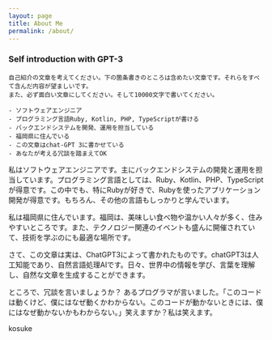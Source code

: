 ```yaml
---
layout: page
title: About Me
permalink: /about/
---
```


### Self introduction with GPT-3
```
自己紹介の文章を考えてください。下の箇条書きのところは含めたい文章です。それらをすべて含んだ内容が望ましいです。
また、必ず面白い文章にしてください。そして10000文字で書いてください。

- ソフトウェアエンジニア
- プログラミング言語Ruby, Kotlin, PHP, TypeScriptが書ける
- バックエンドシステムを開発、運用を担当している
- 福岡県に住んでいる
- この文章はchat-GPT 3に書かせている
- あなたが考える冗談を踏まえてOK
```
私はソフトウェアエンジニアです。主にバックエンドシステムの開発と運用を担当しています。プログラミング言語としては、Ruby、Kotlin、PHP、TypeScriptが得意です。この中でも、特にRubyが好きで、Rubyを使ったアプリケーション開発が得意です。もちろん、その他の言語もしっかりと学んでいます。

私は福岡県に住んでいます。福岡は、美味しい食べ物や温かい人々が多く、住みやすいところです。また、テクノロジー関連のイベントも盛んに開催されていて、技術を学ぶのにも最適な場所です。

さて、この文章は実は、ChatGPT3によって書かれたものです。chatGPT3は人工知能であり、自然言語処理AIです。日々、世界中の情報を学び、言葉を理解し、自然な文章を生成することができます。

ところで、冗談を言いましょうか？ あるプログラマが言いました。「このコードは動くけど、僕にはなぜ動くかわからない。このコードが動かないときには、僕にはなぜ動かないかもわからない。」笑えますか？私は笑えます。

kosuke

